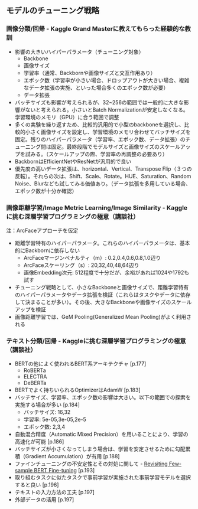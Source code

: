 ## モデルのチューニング戦略

### 画像分類/回帰 - Kaggle Grand Masterに教えてもらった経験的な教訓
- 影響の大きいハイパーパラメータ（チューニング対象）
    - Backbone
    - 画像サイズ
    - 学習率（通常、Backbornや画像サイズと交互作用あり）
    - エポック数（学習率が小さい場合、ドロップアウトが大きい場合、複雑なデータ拡張の実施、といった場合多くのエポック数が必要）
    - データ拡張
- バッチサイズも影響が考えられるが、32~256の範囲では一般的に大きな影響がないと考えられる。小さいとBatch Normalizationが安定しなくなる。学習環境のメモリ（GPU）に合う範囲で調整
- 多くの実験を繰り返すため、比較的汎用的で小型のbackboneを選択し、比較的小さく画像サイズを設定し、学習環境のメモリ合わせてバッチサイズを固定。残りのハイパーパラメータ（学習率、エポック数、データ拡張）のチューニング間は固定。最終段階でモデルサイズと画像サイズのスケールアップを試みる。（スケールアップの際、学習率の再調整の必要あり）
- BackbornはEfficientNetやResNetが汎用的で良い
- 優先度の高いデータ拡張は、horizontal、Vertical、Transpose Flip（３つの反転）。それらの次は、Shift、Scale、Rotate。HUE、Saturation、Random Noise、Blurなども試してみる価値あり。（データ拡張を多用している場合、エポック数が十分か確認）

### 画像距離学習/Image Metric Learning/Image Similarity - Kaggleに挑む深層学習プログラミングの極意（講談社）
注：ArcFaceアプローチを仮定
- 距離学習特有のハイパーパラメータ。これらのハイパーパラメータは、基本的にBackbornに依存しない
    - ArcFaceマージンペナルティ（m）: 0.2,0.4,0.6,0.8,1.0辺り
    - ArcFaceスケーリング（s）: 20,32,40,48,64辺り
    - 画像Embedding次元: 512程度で十分だが、余裕があれば1024や1792も試す 
- チューニング戦略として、小さなBackboneと画像サイズで、距離学習特有のハイパーパラメータやデータ拡張を検証（これらはタスクやデータに依存して決まることが多い）。その後、大きなBackboneや画像サイズのスケールアップを検証
- 画像距離学習では、GeM Pooling(Generalized Mean Pooling)がよく利用される

### テキスト分類/回帰 - Kaggleに挑む深層学習プログラミングの極意（講談社）
- BERTの他によく使われるBERT系アーキテクチャ [p.177]
    - RoBERTa
    - ELECTRA
    - DeBERTa
- BERTでよく持ちいられるOptimizerはAdamW [p.183]
- バッチサイズ、学習率、エポック数の影響は大きい。以下の範囲での探索を実施する場合が多い [p.184]
    - バッチサイズ: 16,32
    - 学習率: 5e-05,3e-05,2e-5
    - エポック数: 2,3,4
- 自動混合精度（Automatic Mixed Precision）を用いることにより、学習の高速化が可能 [p.186]
- バッチサイズが小さくなってしまう場合は、学習を安定させるために勾配累積（Gradient Accumulation）が有用 [p.188]
- ファインチューニングの不安定性とその対処に関して - [Revisiting Few-sample BERT Fine-tuning](https://arxiv.org/abs/2006.05987) [p.193]
- 取り組むタスクに似たタスクで事前学習が実施された事前学習モデルを選択すると良い [p.196]
- テキストの入力方法の工夫 [p.197]
- 外部データの活用 [p.197]

